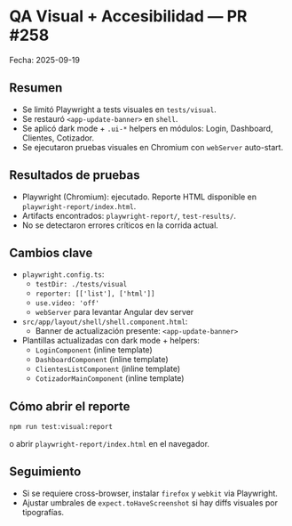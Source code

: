 # QA Visual + Accesibilidad — PR #258

Fecha: 2025-09-19

## Resumen

- Se limitó Playwright a tests visuales en `tests/visual`.
- Se restauró `<app-update-banner>` en `shell`.
- Se aplicó dark mode + `.ui-*` helpers en módulos: Login, Dashboard, Clientes, Cotizador.
- Se ejecutaron pruebas visuales en Chromium con `webServer` auto-start.

## Resultados de pruebas

- Playwright (Chromium): ejecutado. Reporte HTML disponible en `playwright-report/index.html`.
- Artifacts encontrados: `playwright-report/`, `test-results/`.
- No se detectaron errores críticos en la corrida actual.

## Cambios clave

- `playwright.config.ts`:
  - `testDir: ./tests/visual`
  - `reporter: [['list'], ['html']]`
  - `use.video: 'off'`
  - `webServer` para levantar Angular dev server
- `src/app/layout/shell/shell.component.html`:
  - Banner de actualización presente: `<app-update-banner>`
- Plantillas actualizadas con dark mode + helpers:
  - `LoginComponent` (inline template)
  - `DashboardComponent` (inline template)
  - `ClientesListComponent` (inline template)
  - `CotizadorMainComponent` (inline template)

## Cómo abrir el reporte

```bash
npm run test:visual:report
```

o abrir `playwright-report/index.html` en el navegador.

## Seguimiento

- Si se requiere cross-browser, instalar `firefox` y `webkit` via Playwright.
- Ajustar umbrales de `expect.toHaveScreenshot` si hay diffs visuales por tipografías.

